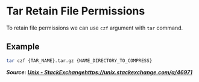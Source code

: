 # Tar Retain File Permissions

To retain file permissions we can use `czf` argument with `tar` command.

## Example

```bash
tar czf {TAR_NAME}.tar.gz {NAME_DIRECTORY_TO_COMPRESS}
```

***Source: [Unix - StackExchange]()https://unix.stackexchange.com/a/46971***

